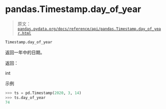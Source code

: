 # pandas.Timestamp.day_of_year

> 原文：[`pandas.pydata.org/docs/reference/api/pandas.Timestamp.day_of_year.html`](https://pandas.pydata.org/docs/reference/api/pandas.Timestamp.day_of_year.html)

```py
Timestamp.day_of_year
```

返回一年中的日期。

返回：

int

示例

```py
>>> ts = pd.Timestamp(2020, 3, 14)
>>> ts.day_of_year
74 
```
